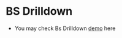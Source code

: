 # BS Drilldown
- You may check Bs Drilldown [demo](https://bilalshahzad139.github.io/bsdrilldown.html) here
